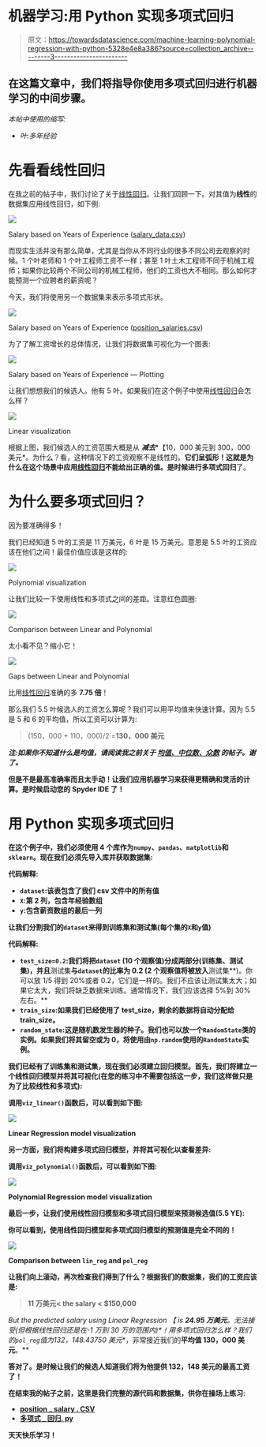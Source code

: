 # 机器学习:用 Python 实现多项式回归

> 原文：<https://towardsdatascience.com/machine-learning-polynomial-regression-with-python-5328e4e8a386?source=collection_archive---------3----------------------->

## 在这篇文章中，我们将指导你使用多项式回归进行机器学习的中间步骤。

*本帖中使用的缩写:*

*   *叶:多年经验*

# 先看看线性回归

在我之前的帖子中，我们讨论了关于[线性回归](/machine-learning-simple-linear-regression-with-python-f04ecfdadc13)。让我们回顾一下。对其值为**线性**的数据集应用线性回归，如下例:

![](img/142c6ec0f88d4524d12c63002a5810df.png)

Salary based on Years of Experience ([salary_data.csv](https://s3.us-west-2.amazonaws.com/public.gamelab.fun/dataset/salary_data.csv))

而现实生活并没有那么简单，尤其是当你从不同行业的很多不同公司去观察的时候。1 个叶老师和 1 个叶工程师工资不一样；甚至 1 叶土木工程师不同于机械工程师；如果你比较两个不同公司的机械工程师，他们的工资也大不相同。那么如何才能预测一个应聘者的薪资呢？

今天，我们将使用另一个数据集来表示多项式形状。

![](img/312a2bde44837f946656ab2d69dca080.png)

Salary based on Years of Experience ([position_salaries.csv](https://s3.us-west-2.amazonaws.com/public.gamelab.fun/dataset/position_salaries.csv))

为了了解工资增长的总体情况，让我们将数据集可视化为一个图表:

![](img/f82df42fc5a0e987e64567ba8f1c59c0.png)

Salary based on Years of Experience — Plotting

让我们想想我们的候选人。他有 5 叶。如果我们在这个例子中使用[线性回归](/machine-learning-simple-linear-regression-with-python-f04ecfdadc13)会怎么样？

![](img/3438bd815233629fed642336b9e8f3a2.png)

Linear visualization

根据上图，我们候选人的工资范围大概是从 ***减去****【10，000 美元到 300，000 美元*。为什么？看，这种情况下的工资观察不是线性的。**它们呈弧形！**这就是为什么在这个场景中应用[线性回归](/machine-learning-simple-linear-regression-with-python-f04ecfdadc13)不能给出正确的值。是时候进行**多项式回归**了。

# 为什么要多项式回归？

因为要准确得多！

我们已经知道 5 叶的工资是 11 万美元，6 叶是 15 万美元。意思是 5.5 叶的工资应该在他们之间！最佳价值应该是这样的:

![](img/f53ca80b792651c09b805c87e00d0801.png)

Polynomial visualization

让我们比较一下使用线性和多项式之间的差距。注意红色圆圈:

![](img/1b4a64838a6636c6fc16f7666d0488e8.png)

Comparison between Linear and Polynomial

太小看不见？缩小它！

![](img/9921d923d3f277e41c0dad4d28693217.png)

Gaps between Linear and Polynomial

比用[线性回归](/machine-learning-simple-linear-regression-with-python-f04ecfdadc13)准确的多 **7.75 倍**！

那么我们 5.5 叶候选人的工资怎么算呢？我们可以用平均值来快速计算。因为 5.5 是 5 和 6 的平均值，所以工资可以计算为:

> (150，000 + 110，000)/2 =**130，000 美元**

***注:如果你不知道什么是均值，请阅读我之前关于* [*均值、中位数、众数*](https://medium.com/@nhan.tran/mean-median-an-mode-in-statistics-3359d3774b0b) *的帖子。谢了。***

**但是不是最高准确率而且太手动！让我们应用机器学习来获得更精确和灵活的计算。是时候启动您的 Spyder IDE 了！**

# **用 Python 实现多项式回归**

**在这个例子中，我们必须使用 4 个库作为`numpy`、`pandas`、`matplotlib`和`sklearn`。现在我们必须先导入库并获取数据集:**

**代码解释:**

*   **`dataset`:该表包含了我们 csv 文件中的所有值**
*   **`X`:第 2 列，包含年经验数组**
*   **`y`:包含薪资数组的最后一列**

**让我们分割我们的`dataset`来得到训练集和测试集(每个集的`X`和`y`值)**

**代码解释:**

*   **`test_size=0.2`:我们将把`dataset` (10 个观察值)分成两部分(训练集、测试集)，并且**测试集**与`dataset`的比率为 0.2 (2 个观察值将被放入**测试集**)。你可以放 1/5 得到 20%或者 0.2，它们是一样的。我们不应该让测试集太大；如果它太大，我们将缺乏数据来训练。通常情况下，我们应该选择 5%到 30%左右。**
*   **`train_size`:如果我们已经使用了 test_size，剩余的数据将自动分配给 train_size。**
*   **`random_state`:这是随机数发生器的种子。我们也可以放一个`RandomState`类的实例。如果我们将其留空或为 0，将使用由`np.random`使用的`RandomState`实例。**

**我们已经有了训练集和测试集，现在我们必须建立回归模型。首先，我们将建立一个线性回归模型并将其可视化(在您的练习中不需要包括这一步，我们这样做只是为了比较线性和多项式):**

**调用`viz_linear()`函数后，可以看到如下图:**

**![](img/b507bdb2abaebdc42643fcb8f48ba89a.png)**

**Linear Regression model visualization**

**另一方面，我们将构建多项式回归模型，并将其可视化以查看差异:**

**调用`viz_polynomial()`函数后，可以看到如下图:**

**![](img/52bc12768a9216808a0e556fe321e9e2.png)**

**Polynomial Regression model visualization**

**最后一步，让我们使用线性回归模型和多项式回归模型来预测候选值(5.5 YE):**

**你可以看到，使用线性回归模型和多项式回归模型的预测值是完全不同的！**

**![](img/bbb334f665bd2ad3901d44af59936d29.png)**

**Comparison between `lin_reg` and `pol_reg`**

**让我们向上滚动，再次检查我们得到了什么？根据我们的数据集，我们的工资应该是:**

> **11 万美元< the salary < $150,000**

**But the predicted salary using Linear Regression 【 is **24.95 万美元**。无法接受*(但根据线性回归还是在-1 万到 30 万的范围内)*！用多项式回归怎么样？我们的`pol_reg`值为**132，148.43750 美元**，非常接近我们的**平均值 130，000 美元**。**

**答对了。是时候让我们的候选人知道我们将为他提供 132，148 美元的最高工资了！**

**在结束我的帖子之前，这里是我们完整的源代码和数据集，供你在操场上练习:**

*   **[position _ salary . CSV](https://s3.us-west-2.amazonaws.com/public.gamelab.fun/dataset/position_salaries.csv)**
*   **[多项式 _ 回归. py](https://gist.github.com/panicpotatoe/dcc956002ed879394e91d184c227a520)**

**天天快乐学习！**
